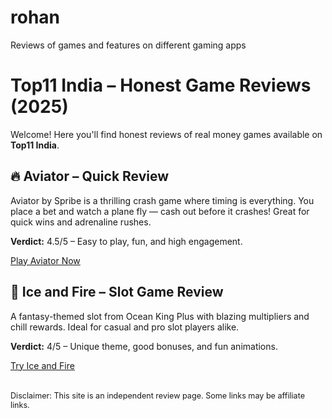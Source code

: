 # rohan
Reviews of games and features on different gaming apps

  <h1>Top11 India – Honest Game Reviews (2025)</h1>
  <p>Welcome! Here you'll find honest reviews of real money games available on <strong>Top11 India</strong>.</p>

  <h2>🔥 Aviator – Quick Review</h2>
  <p>Aviator by Spribe is a thrilling crash game where timing is everything. You place a bet and watch a plane fly — cash out before it crashes! Great for quick wins and adrenaline rushes.</p>
  <p><strong>Verdict:</strong> 4.5/5 – Easy to play, fun, and high engagement.</p>
  <p><a href="https://top11india.com/gamelobby/hot_games_2" target="_blank">Play Aviator Now</a></p>

  <h2>🎯 Ice and Fire – Slot Game Review</h2>
  <p>A fantasy-themed slot from Ocean King Plus with blazing multipliers and chill rewards. Ideal for casual and pro slot players alike.</p>
  <p><strong>Verdict:</strong> 4/5 – Unique theme, good bonuses, and fun animations.</p>
  <p><a href="https://top11india.com" target="_blank">Try Ice and Fire</a></p>

  <p style="margin-top:2rem; font-size: 0.9em;">Disclaimer: This site is an independent review page. Some links may be affiliate links.</p>
</body>
</html>
